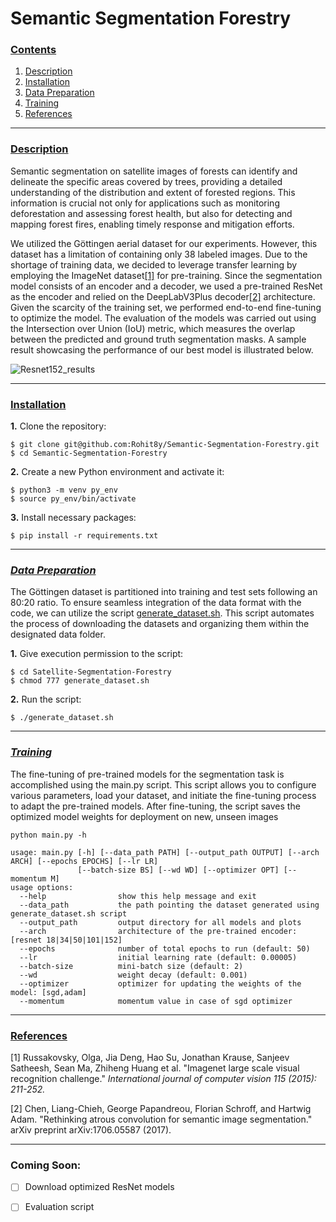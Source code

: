 # Semantic Segmentation Forestry


### [**Contents**](#)
1. [Description](#descr)
2. [Installation](#install)
3. [Data Preparation](#prepare)
4. [Training](#train)
5. [References](#ref)

---

### [**Description**](#) <a name="descr"></a>
Semantic segmentation on satellite images of forests can identify and delineate the specific areas covered by trees, providing a detailed understanding of the distribution and extent of forested regions. This information is crucial not only for applications such as monitoring deforestation and assessing forest health, but also for detecting and mapping forest fires, enabling timely response and mitigation efforts.

We utilized the Göttingen aerial dataset for our experiments. However, this dataset has a limitation of containing only 38 labeled images. Due to the shortage of training data, we decided to leverage transfer learning by employing the ImageNet dataset[[1]](#1) for pre-training. Since the segmentation model consists of an encoder and a decoder, we used a pre-trained ResNet as the encoder and relied on the DeepLabV3Plus decoder[[2]](#2) architecture. Given the scarcity of the training set, we performed end-to-end fine-tuning to optimize the model. The evaluation of the models was carried out using the Intersection over Union (IoU) metric, which measures the overlap between the predicted and ground truth segmentation masks. A sample result showcasing the performance of our best model is illustrated below.

![Resnet152_results](https://user-images.githubusercontent.com/38680205/229292089-6c84c8f6-0cf5-4cab-aea0-45cecbc77cb4.png)


---

### [**Installation**](#) <a name="install"></a>

**1.** Clone the repository:

``` shell
$ git clone git@github.com:Rohit8y/Semantic-Segmentation-Forestry.git
$ cd Semantic-Segmentation-Forestry
```

**2.** Create a new Python environment and activate it:

``` shell
$ python3 -m venv py_env
$ source py_env/bin/activate
```

**3.** Install necessary packages:

``` shell
$ pip install -r requirements.txt
```

---

### [***Data Preparation***](#) <a name="prepare"></a>
The Göttingen dataset is partitioned into training and test sets following an 80:20 ratio. To ensure seamless integration of the data format with the code, we can utilize the script [generate_dataset.sh](https://github.com/Rohit8y/Satellite-Segmentation-Forestry/blob/main/generate_dataset.sh). This script automates the process of downloading the datasets and organizing them within the designated data folder.

**1.** Give execution permission to the script:

```
$ cd Satellite-Segmentation-Forestry
$ chmod 777 generate_dataset.sh
```

**2.** Run the script:

```
$ ./generate_dataset.sh
```
---

### [***Training***](#) <a name="train"></a>

The fine-tuning of pre-trained models for the segmentation task is accomplished using the main.py script. This script allows you to configure various parameters, load your dataset, and initiate the fine-tuning process to adapt the pre-trained models. After fine-tuning, the script saves the optimized model weights for deployment on new, unseen images

```
python main.py -h

usage: main.py [-h] [--data_path PATH] [--output_path OUTPUT] [--arch ARCH] [--epochs EPOCHS] [--lr LR]
               [--batch-size BS] [--wd WD] [--optimizer OPT] [--momentum M]
usage options:
  --help                show this help message and exit
  --data_path           the path pointing the dataset generated using generate_dataset.sh script
  --output_path         output directory for all models and plots
  --arch                architecture of the pre-trained encoder: [resnet 18|34|50|101|152]
  --epochs              number of total epochs to run (default: 50)
  --lr                  initial learning rate (default: 0.00005)
  --batch-size          mini-batch size (default: 2)
  --wd                  weight decay (default: 0.001)
  --optimizer           optimizer for updating the weights of the model: [sgd,adam]
  --momentum            momentum value in case of sgd optimizer
```

---

### [**References**](#) <a name="ref"></a>

<a id="1">[1]</a> 
Russakovsky, Olga, Jia Deng, Hao Su, Jonathan Krause, Sanjeev Satheesh, Sean Ma, Zhiheng Huang et al. "Imagenet large scale visual recognition challenge." *International journal of computer vision 115 (2015): 211-252.*

<a id="2">[2]</a> 
Chen, Liang-Chieh, George Papandreou, Florian Schroff, and Hartwig Adam. "Rethinking atrous convolution for semantic image segmentation." arXiv preprint arXiv:1706.05587 (2017).

---
### Coming Soon:
- [ ] Download optimized ResNet models
- [ ] Evaluation script


